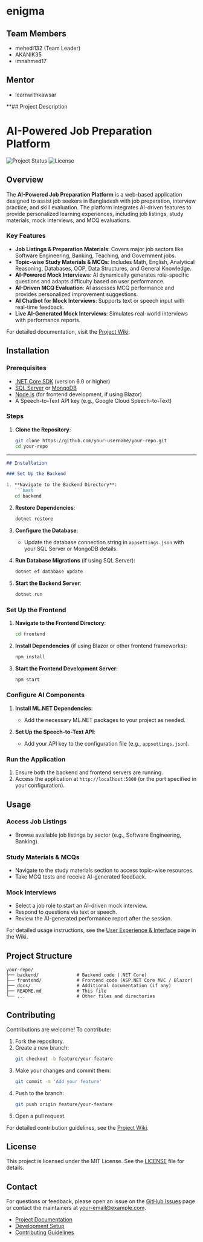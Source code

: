 # enigma

## Team Members
- mehedi132 (Team Leader)
- AKANIK35
- imnahmed17

## Mentor
- learnwithkawsar

**## Project Description
# AI-Powered Job Preparation Platform

![Project Status](https://img.shields.io/badge/status-in%20development-orange)
![License](https://img.shields.io/badge/license-MIT-blue)

## Overview

The **AI-Powered Job Preparation Platform** is a web-based application designed to assist job seekers in Bangladesh with job preparation, interview practice, and skill evaluation. The platform integrates AI-driven features to provide personalized learning experiences, including job listings, study materials, mock interviews, and MCQ evaluations.

### Key Features

- **Job Listings & Preparation Materials**: Covers major job sectors like Software Engineering, Banking, Teaching, and Government jobs.
- **Topic-wise Study Materials & MCQs**: Includes Math, English, Analytical Reasoning, Databases, OOP, Data Structures, and General Knowledge.
- **AI-Powered Mock Interviews**: AI dynamically generates role-specific questions and adapts difficulty based on user performance.
- **AI-Driven MCQ Evaluation**: AI assesses MCQ performance and provides personalized improvement suggestions.
- **AI Chatbot for Mock Interviews**: Supports text or speech input with real-time feedback.
- **Live AI-Generated Mock Interviews**: Simulates real-world interviews with performance reports.

For detailed documentation, visit the [Project Wiki](https://github.com/Learnathon-By-Geeky-Solutions/enigma/wiki).

## Installation

### Prerequisites

- [.NET Core SDK](https://dotnet.microsoft.com/download) (version 6.0 or higher)
- [SQL Server](https://www.microsoft.com/en-us/sql-server/sql-server-downloads) or [MongoDB](https://www.mongodb.com/try/download/community)
- [Node.js](https://nodejs.org/) (for frontend development, if using Blazor)
- A Speech-to-Text API key (e.g., Google Cloud Speech-to-Text)

### Steps

1. **Clone the Repository**:
   ```bash
   git clone https://github.com/your-username/your-repo.git
   cd your-repo

---

```markdown
## Installation

### Set Up the Backend

1. **Navigate to the Backend Directory**:
   ```bash
   cd backend
   ```

2. **Restore Dependencies**:
   ```bash
   dotnet restore
   ```

3. **Configure the Database**:
   - Update the database connection string in `appsettings.json` with your SQL Server or MongoDB details.

4. **Run Database Migrations** (if using SQL Server):
   ```bash
   dotnet ef database update
   ```

5. **Start the Backend Server**:
   ```bash
   dotnet run
   ```

### Set Up the Frontend

1. **Navigate to the Frontend Directory**:
   ```bash
   cd frontend
   ```

2. **Install Dependencies** (if using Blazor or other frontend frameworks):
   ```bash
   npm install
   ```

3. **Start the Frontend Development Server**:
   ```bash
   npm start
   ```

### Configure AI Components

1. **Install ML.NET Dependencies**:
   - Add the necessary ML.NET packages to your project as needed.

2. **Set Up the Speech-to-Text API**:
   - Add your API key to the configuration file (e.g., `appsettings.json`).

### Run the Application

1. Ensure both the backend and frontend servers are running.
2. Access the application at `http://localhost:5000` (or the port specified in your configuration).

## Usage

### Access Job Listings

- Browse available job listings by sector (e.g., Software Engineering, Banking).

### Study Materials & MCQs

- Navigate to the study materials section to access topic-wise resources.
- Take MCQ tests and receive AI-generated feedback.

### Mock Interviews

- Select a job role to start an AI-driven mock interview.
- Respond to questions via text or speech.
- Review the AI-generated performance report after the session.

For detailed usage instructions, see the [User Experience & Interface](https://github.com/Learnathon-By-Geeky-Solutions/enigma/wiki/User-Experience-Interface) page in the Wiki.

## Project Structure

```
your-repo/
├── backend/              # Backend code (.NET Core)
├── frontend/             # Frontend code (ASP.NET Core MVC / Blazor)
├── docs/                 # Additional documentation (if any)
├── README.md             # This file
└── ...                   # Other files and directories
```

## Contributing

Contributions are welcome! To contribute:

1. Fork the repository.
2. Create a new branch:
   ```bash
   git checkout -b feature/your-feature
   ```
3. Make your changes and commit them:
   ```bash
   git commit -m 'Add your feature'
   ```
4. Push to the branch:
   ```bash
   git push origin feature/your-feature
   ```
5. Open a pull request.

For detailed contribution guidelines, see the [Project Wiki](https://github.com/Learnathon-By-Geeky-Solutions/enigma/wiki).

## License

This project is licensed under the MIT License. See the [LICENSE](LICENSE) file for details.

## Contact

For questions or feedback, please open an issue on the [GitHub Issues](https://github.com/Learnathon-By-Geeky-Solutions/enigma/issues) page or contact the maintainers at [your-email@example.com](mailto:mh20011999@gmail.com).

- [Project Documentation](docs/)
- [Development Setup](docs/setup.md)
- [Contributing Guidelines](CONTRIBUTING.md)
